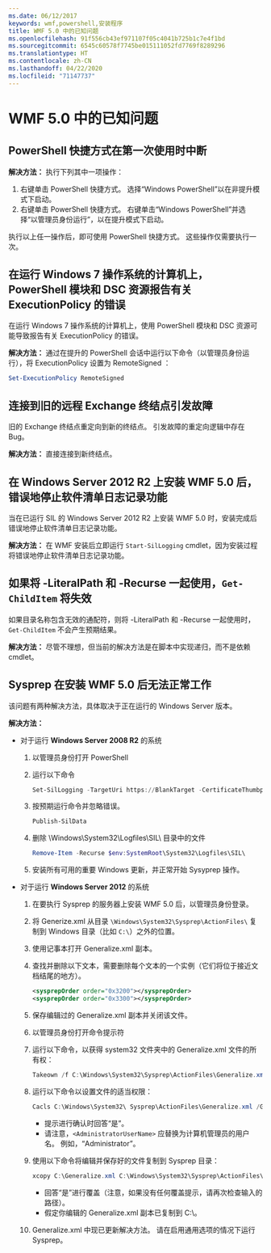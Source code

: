 ```yaml
---
ms.date: 06/12/2017
keywords: wmf,powershell,安装程序
title: WMF 5.0 中的已知问题
ms.openlocfilehash: 91f556cb43ef971107f05c4041b725b1c7e4f1bd
ms.sourcegitcommit: 6545c60578f7745be015111052fd7769f8289296
ms.translationtype: HT
ms.contentlocale: zh-CN
ms.lasthandoff: 04/22/2020
ms.locfileid: "71147737"
---
```

# <a name="known-issues-in-wmf-50"></a>WMF 5.0 中的已知问题

## <a name="powershell-shortcuts-are-broken-when-used-for-the-first-time"></a>PowerShell 快捷方式在第一次使用时中断

**解决方法：** 执行下列其中一项操作：

1. 右键单击 PowerShell 快捷方式。 选择“Windows PowerShell”以在非提升模式下启动。
2. 右键单击 PowerShell 快捷方式。 右键单击“Windows PowerShell”并选择“以管理员身份运行”，以在提升模式下启动。

执行以上任一操作后，即可使用 PowerShell 快捷方式。 这些操作仅需要执行一次。

## <a name="powershell-modules-and-dsc-resources-report-errors-about-executionpolicy-on-windows-7"></a>在运行 Windows 7 操作系统的计算机上，PowerShell 模块和 DSC 资源报告有关 ExecutionPolicy 的错误

在运行 Windows 7 操作系统的计算机上，使用 PowerShell 模块和 DSC 资源可能导致报告有关 ExecutionPolicy 的错误。

**解决方法：** 通过在提升的 PowerShell 会话中运行以下命令（以管理员身份运行），将 ExecutionPolicy 设置为 RemoteSigned  ：

```powershell
Set-ExecutionPolicy RemoteSigned
```

## <a name="connecting-to-an-old-remote-exchange-endpoint-causes-a-crash"></a>连接到旧的远程 Exchange 终结点引发故障

旧的 Exchange 终结点重定向到新的终结点。 引发故障的重定向逻辑中存在 Bug。

**解决方法：** 直接连接到新终结点。

## <a name="software-inventory-logging-feature-is-erroneously-stopped-after-wmf-50-installation-on-windows-server-2012-r2"></a>在 Windows Server 2012 R2 上安装 WMF 5.0 后，错误地停止软件清单日志记录功能

当在已运行 SIL 的 Windows Server 2012 R2 上安装 WMF 5.0 时，安装完成后错误地停止软件清单日志记录功能。

**解决方法：** 在 WMF 安装后立即运行 `Start-SilLogging` cmdlet，因为安装过程将错误地停止软件清单日志记录功能。

## <a name="get-childitem-does-not-work-if--literalpath-and--recurse-are-used-together"></a>如果将 -LiteralPath 和 -Recurse 一起使用，`Get-ChildItem` 将失效

如果目录名称包含无效的通配符，则将 -LiteralPath 和 -Recurse 一起使用时，`Get-ChildItem` 不会产生预期结果。

**解决方法：** 尽管不理想，但当前的解决方法是在脚本中实现递归，而不是依赖 cmdlet。

## <a name="sysprep-fails-after-wmf-50-installation"></a>Sysprep 在安装 WMF 5.0 后无法正常工作

该问题有两种解决方法，具体取决于正在运行的 Windows Server 版本。

**解决方法：**

- 对于运行 **Windows Server 2008 R2** 的系统
  1. 以管理员身份打开 PowerShell
  2. 运行以下命令

     ```powershell
     Set-SilLogging -TargetUri https://BlankTarget -CertificateThumbprint 0123456789
     ```

  3. 按预期运行命令并忽略错误。

     ```powershell
     Publish-SilData
     ```

  4. 删除 \Windows\System32\Logfiles\SIL\ 目录中的文件

     ```powershell
     Remove-Item -Recurse $env:SystemRoot\System32\Logfiles\SIL\
     ```

  5. 安装所有可用的重要 Windows 更新，并正常开始 Sysyprep 操作。

- 对于运行 **Windows Server 2012** 的系统
  1. 在要执行 Sysprep 的服务器上安装 WMF 5.0 后，以管理员身份登录。
  2. 将 Generize.xml 从目录 `\Windows\System32\Sysprep\ActionFiles\` 复制到 Windows 目录（比如 `C:\`）之外的位置。
  3. 使用记事本打开 Generalize.xml 副本。
  4. 查找并删除以下文本，需要删除每个文本的一个实例（它们将位于接近文档结尾的地方）。

     ```xml
     <sysprepOrder order="0x3200"></sysprepOrder>
     <sysprepOrder order="0x3300"></sysprepOrder>
     ```

  5. 保存编辑过的 Generalize.xml 副本并关闭该文件。
  6. 以管理员身份打开命令提示符
  7. 运行以下命令，以获得 system32 文件夹中的 Generalize.xml 文件的所有权：

     ```powershell
     Takeown /f C:\Windows\System32\Sysprep\ActionFiles\Generalize.xml
     ```

  8. 运行以下命令以设置文件的适当权限：

     ```powershell
     Cacls C:\Windows\System32\ Sysprep\ActionFiles\Generalize.xml /G `<AdministratorUserName>`:F
     ```

     - 提示进行确认时回答“是”。
     - 请注意，`<AdministratorUserName>` 应替换为计算机管理员的用户名。 例如，“Administrator”。

  9. 使用以下命令将编辑并保存好的文件复制到 Sysprep 目录：

     ```powershell
     xcopy C:\Generalize.xml C:\Windows\System32\Sysprep\ActionFiles\Generalize.xml
     ```

     - 回答“是”进行覆盖（注意，如果没有任何覆盖提示，请再次检查输入的路径）。
     - 假定你编辑的 Generalize.xml 副本已复制到 C:\。

  10. Generalize.xml 中现已更新解决方法。 请在启用通用选项的情况下运行 Sysprep。